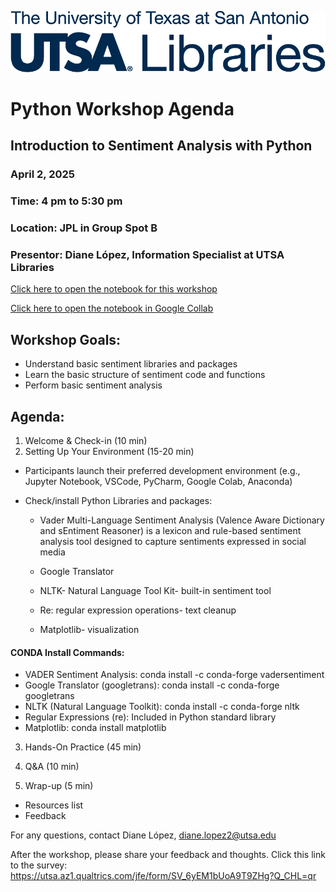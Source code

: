 ![UTSA Libraries!](logo-primary-b.png "UTSA Libraries Logo")

# Python Workshop Agenda
## Introduction to Sentiment Analysis with Python
### April 2, 2025
### Time: 4 pm to 5:30 pm
### Location: JPL in Group Spot B 
### Presentor: Diane López, Information Specialist at UTSA Libraries

[Click here to open the notebook for this workshop](https://mybinder.org/v2/gh/dianita956/sentiment_analysis_wrkshp/HEAD?urlpath=%2Fdoc%2Ftree%2Fsentiment.ipynb)

[Click here to open the notebook in Google Collab](https://colab.research.google.com/github/dianita956/sentiment_analysis_wrkshp/blob/main/sentiment.ipynb)

## Workshop Goals:
- Understand basic sentiment libraries and packages
- Learn the basic structure of sentiment code and functions
-	Perform basic sentiment analysis

## Agenda:
1.	Welcome & Check-in (10 min)
2.	Setting Up Your Environment (15-20 min)

- Participants launch their preferred development environment (e.g., Jupyter Notebook, VSCode, PyCharm, Google Colab, Anaconda)

- Check/install Python Libraries and packages:

  - Vader Multi-Language Sentiment Analysis (Valence Aware Dictionary and sEntiment Reasoner) is a lexicon and rule-based sentiment analysis tool designed to capture sentiments expressed in social media

  - Google Translator
  - NLTK- Natural Language Tool Kit- built-in sentiment tool
  - Re: regular expression operations- text cleanup
  - Matplotlib- visualization

#### CONDA Install Commands:
 - VADER Sentiment Analysis: conda install -c conda-forge vadersentiment
 - Google Translator (googletrans): conda install -c conda-forge googletrans
 - NLTK (Natural Language Toolkit): conda install -c conda-forge nltk
 - Regular Expressions (re): Included in Python standard library
 - Matplotlib: conda install matplotlib


3.	Hands-On Practice (45 min)
   
5.	Q&A (10 min)
6.	Wrap-up (5 min)
  - Resources list
  - Feedback
 
For any questions, contact Diane López, diane.lopez2@utsa.edu

After the workshop, please share your feedback and thoughts. 
Click this link to the survey: https://utsa.az1.qualtrics.com/jfe/form/SV_6yEM1bUoA9T9ZHg?Q_CHL=qr 
